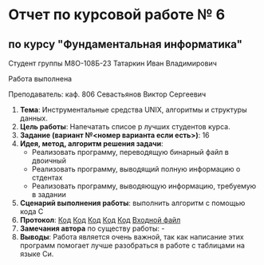 # Отчет по курсовой работе № 6
## по курсу "Фундаментальная информатика"

Студент группы М8О-108Б-23 Татаркин Иван Владимирович

Работа выполнена 

Преподаватель: каф. 806 Севастьянов Виктор Сергеевич

1. **Тема**: Инструментальные средства UNIX, алгоритмы и структуры данных.
2. **Цель работы**: Напечатать списое p лучших студентов курса.
3. **Задание (вариант №<номер варианта если есть>)**: 16
4. **Идея, метод, алгоритм решения задачи**: 
    - Реализовать программу, переводящую бинарный файл в двоичный
    - Реализовать программу, выводящий полную информацию о стдентах
    - Реализовать программу, выводяющую информацию, требуемую в задании
5. **Сценарий выполнения работы**: выполнить алгоритм с помощью кода С
6. **Протокол**: 
    [Код](/6_CP/execute.c)
    [Код](/6_CP/generate.c)
    [Код](/6_CP/print.c)
    [Код](/6_CP/io.c)
    [Код](/6_CP/io.h)
    [Входной файл](/6_CP/in.txt)
7. **Замечания автора** по существу работы: -
8. **Выводы**: Работа является очень важной, так как написание этих программ помогает лучше разобраться в работе с таблицами на языке Си.
